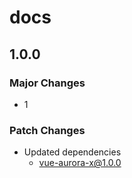 # docs

## 1.0.0

### Major Changes

- 1

### Patch Changes

- Updated dependencies
  - vue-aurora-x@1.0.0
